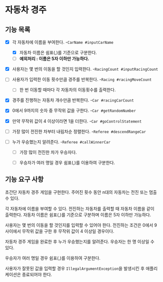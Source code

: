# 자동차 경주

## 기능 목록

- [x] 각 자동차에 이름을 부여한다. -`CarName #inputCarName`
  - [x] 자동차 이름은 쉼표(,)를 기준으로 구분한다.
  - [ ] **예외처리 : 이름은 5자 이하만 가능하다.**
- [x] 사용자는 몇 번의 이동을 할 것인지 입력한다. -`RacingCount #inputRacingCount`


- [ ] 사용자가 입력한 이동 횟수만큼 경주를 반복한다. -`Racing #racingMoveCount`
  - [ ] 한 번 이동할 때마다 각 자동차의 이동횟수를 출력한다.
- [x] 경주를 진행하는 자동차 개수만큼 반복한다. -`Car #racingCarCount`
- [x] 0에서 9까지의 숫자 중 무작위 값을 구한다. -`Car #getRandomNumber`
- [x] 만약 무작위 값이 4 이상이라면 1을 더한다. -`Car #goControlStatement`


- [ ] 가장 많이 전진한 차부터 내림차순 정렬한다. -`Referee #descendRangeCar`
- [ ] 누가 우승했는지 알려준다. -`Referee #callWinnerCar`
  - [ ] 가장 많이 전진한 차가 우승자다.
  - [ ] 우승자가 여러 명일 경우 쉼표(,)를 이용하여 구분한다.


## 기능 요구 사항

초간단 자동차 경주 게임을 구현한다.
주어진 횟수 동안 n대의 자동차는 전진 또는 멈출 수 있다.

각 자동차에 이름을 부여할 수 있다. 전진하는 자동차를 출력할 때 자동차 이름을 같이 출력한다.
자동차 이름은 쉼표(,)를 기준으로 구분하며 이름은 5자 이하만 가능하다.

사용자는 몇 번의 이동을 할 것인지를 입력할 수 있어야 한다.
전진하는 조건은 0에서 9 사이에서 무작위 값을 구한 후 무작위 값이 4 이상일 경우이다.

자동차 경주 게임을 완료한 후 누가 우승했는지를 알려준다. 우승자는 한 명 이상일 수 있다.

우승자가 여러 명일 경우 쉼표(,)를 이용하여 구분한다.

사용자가 잘못된 값을 입력할 경우 `IllegalArgumentException`을 발생시킨 후 애플리케이션은 종료되어야 한다.


